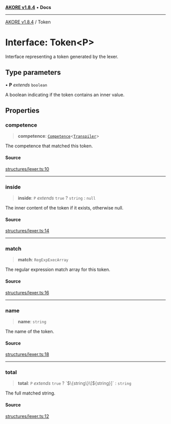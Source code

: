 [**AKORE v1.8.4**](../README.md) • **Docs**

***

[AKORE v1.8.4](../globals.md) / Token

# Interface: Token\<P\>

Interface representing a token generated by the lexer.

## Type parameters

• **P** *extends* `boolean`

A boolean indicating if the token contains an inner value.

## Properties

### competence

> **competence**: [`Competence`](../classes/Competence.md)\<[`Transpiler`](../classes/Transpiler.md)\>

The competence that matched this token.

#### Source

[structures/lexer.ts:10](https://github.com/Pavez7274/akore//blob/16b0580217e27fdbdfda0f584c9911f51b124649/src/structures/lexer.ts#L10)

***

### inside

> **inside**: `P` *extends* `true` ? `string` : `null`

The inner content of the token if it exists, otherwise null.

#### Source

[structures/lexer.ts:14](https://github.com/Pavez7274/akore//blob/16b0580217e27fdbdfda0f584c9911f51b124649/src/structures/lexer.ts#L14)

***

### match

> **match**: `RegExpExecArray`

The regular expression match array for this token.

#### Source

[structures/lexer.ts:16](https://github.com/Pavez7274/akore//blob/16b0580217e27fdbdfda0f584c9911f51b124649/src/structures/lexer.ts#L16)

***

### name

> **name**: `string`

The name of the token.

#### Source

[structures/lexer.ts:18](https://github.com/Pavez7274/akore//blob/16b0580217e27fdbdfda0f584c9911f51b124649/src/structures/lexer.ts#L18)

***

### total

> **total**: `P` *extends* `true` ? \`$\{string\}\[$\{string\}\]\` : `string`

The full matched string.

#### Source

[structures/lexer.ts:12](https://github.com/Pavez7274/akore//blob/16b0580217e27fdbdfda0f584c9911f51b124649/src/structures/lexer.ts#L12)
